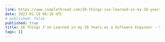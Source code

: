 ```yaml
---
link: https://www.simplethread.com/20-things-ive-learned-in-my-20-years-as-a-software-engineer/
date: 2023-01-19 06:10 UTC
# published: false
published: true
title: 20 Things I've Learned in my 20 Years as a Software Engineer - Simple Thread
tags: []
---
```



